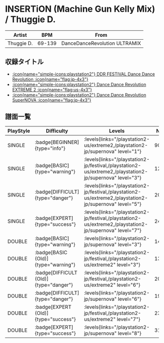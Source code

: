 # INSERTiON (Machine Gun Kelly Mix) / Thuggie D.

|Artist|BPM|From|
|------|---|----|
|Thuggie D.|69-139|DanceDanceRevolution ULTRAMIX|

## 収録タイトル

- [:icon{name="simple-icons:playstation2"} DDR FESTIVAL Dance Dance Revolution :icon{name="flag:jp-4x3"}](/playstation2-jp/festival)
- [:icon{name="simple-icons:playstation2"} Dance Dance Revolution EXTREME 2 :icon{name="flag:us-4x3"}](/playstation2-us/extreme2)
- [:icon{name="simple-icons:playstation2"} Dance Dance Revolution SuperNOVA :icon{name="flag:jp-4x3"}](/playstation2-jp/supernova)

## 譜面一覧

|PlayStyle|Difficulty|Levels|Notes|Movie|
|---------|----------|------|-----|-----|
|SINGLE| :badge[BEGINNER]{type="info"}| :levels{links="/playstation2-us/extreme2,/playstation2-jp/supernova" level="1"}|90/0||
|SINGLE| :badge[BASIC]{type="warning"}| :levels{links="/playstation2-jp/festival,/playstation2-us/extreme2,/playstation2-jp/supernova" level="3"}|122/10||
|SINGLE| :badge[DIFFICULT]{type="danger"}| :levels{links="/playstation2-jp/festival,/playstation2-us/extreme2,/playstation2-jp/supernova" level="5"}|206/14||
|SINGLE| :badge[EXPERT]{type="success"}| :levels{links="/playstation2-jp/festival,/playstation2-us/extreme2,/playstation2-jp/supernova" level="7"}|244/19||
|DOUBLE| :badge[BASIC]{type="warning"}| :levels{links="/playstation2-jp/supernova" level="3"}|143/21||
|DOUBLE| :badge[BASIC (Old)]{type="warning"}| :levels{links="/playstation2-jp/festival,/playstation2-us/extreme2" level="3"}|130/17||
|DOUBLE| :badge[DIFFICULT (Old)]{type="danger"}| :levels{links="/playstation2-jp/festival,/playstation2-us/extreme2" level="6"}|201/17||
|DOUBLE| :badge[DIFFICULT]{type="danger"}| :levels{links="/playstation2-jp/supernova" level="6"}|197/11||
|DOUBLE| :badge[EXPERT (Old)]{type="success"}| :levels{links="/playstation2-jp/festival,/playstation2-us/extreme2" level="7"}|239/17||
|DOUBLE| :badge[EXPERT]{type="success"}| :levels{links="/playstation2-jp/supernova" level="8"}|310/13||
